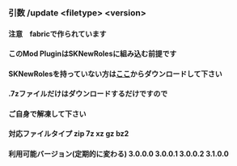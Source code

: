 ### 引数 /update &lt;filetype&gt; &lt;version&gt;
#### 注意　fabricで作られています
#### このMod PluginはSKNewRolesに組み込む前提です
#### SKNewRolesを持っていない方は<a href="https://sakitibi.github.io/13nin.com/SKNewRoles">ここ</a>からダウンロードして下さい
#### .7zファイルだけはダウンロードするだけですので
#### ご自身で解凍して下さい
#### 対応ファイルタイプ zip 7z xz gz bz2
#### 利用可能バージョン(定期的に変わる) 3.0.0.0 3.0.0.1 3.0.0.2 3.1.0.0
